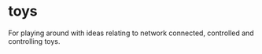 toys
====

For playing around with ideas relating to network connected, controlled and
controlling toys.


